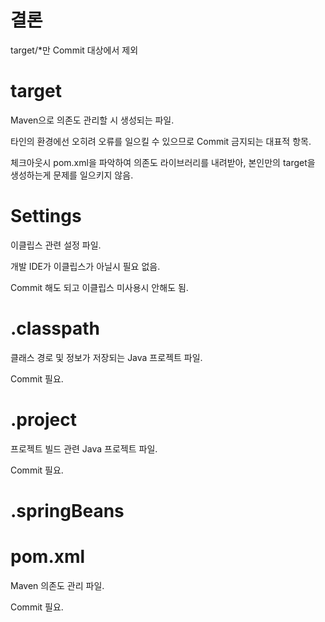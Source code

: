 # **결론**

target/*만 Commit 대상에서 제외

# **target**

Maven으로 의존도 관리할 시 생성되는 파일.

타인의 환경에선 오히려 오류를 일으킬 수 있으므로 Commit 금지되는 대표적 항목.

체크아웃시 pom.xml을 파악하여 의존도 라이브러리를 내려받아, 본인만의 target을 생성하는게 문제를 일으키지 않음.

# **Settings**

이클립스 관련 설정 파일.

개발 IDE가 이클립스가 아닐시 필요 없음.

Commit 해도 되고 이클립스 미사용시 안해도 됨.

# **.classpath**

클래스 경로 및 정보가 저장되는 Java 프로젝트 파일.

Commit 필요.

# **.project**

프로젝트 빌드 관련 Java 프로젝트 파일.

Commit 필요.

# **.springBeans**

# **pom.xml**

Maven 의존도 관리 파일.

Commit 필요.